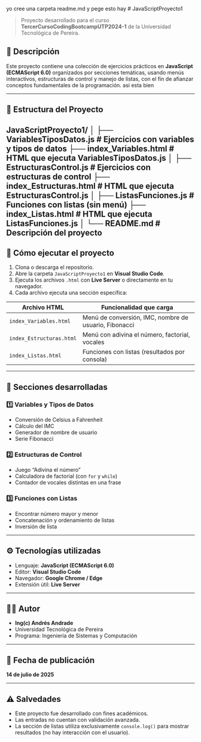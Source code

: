 yo cree una carpeta readme.md y pege esto hay  # JavaScriptProyecto1

> Proyecto desarrollado para el curso **TercerCursoCodingBootcampUTP2024-1** de la Universidad Tecnológica de Pereira.

## 📌 Descripción

Este proyecto contiene una colección de ejercicios prácticos en **JavaScript (ECMAScript 6.0)** organizados por secciones temáticas, usando menús interactivos, estructuras de control y manejo de listas, con el fin de afianzar conceptos fundamentales de la programación. asi esta bien  

---

## 🧩 Estructura del Proyecto
JavaScriptProyecto1/
│
├── VariablesTiposDatos.js # Ejercicios con variables y tipos de datos
├── index_Variables.html # HTML que ejecuta VariablesTiposDatos.js
│
├── EstructurasControl.js # Ejercicios con estructuras de control
├── index_Estructuras.html # HTML que ejecuta EstructurasControl.js
│
├── ListasFunciones.js # Funciones con listas (sin menú)
├── index_Listas.html # HTML que ejecuta ListasFunciones.js
│
└── README.md # Descripción del proyecto
---

## 🚀 Cómo ejecutar el proyecto

1. Clona o descarga el repositorio.
2. Abre la carpeta `JavaScriptProyecto1` en **Visual Studio Code**.
3. Ejecuta los archivos `.html` con **Live Server** o directamente en tu navegador.
4. Cada archivo ejecuta una sección específica:

| Archivo HTML              | Funcionalidad que carga                          |
|---------------------------|--------------------------------------------------|
| `index_Variables.html`    | Menú de conversión, IMC, nombre de usuario, Fibonacci |
| `index_Estructuras.html`  | Menú con adivina el número, factorial, vocales  |
| `index_Listas.html`       | Funciones con listas (resultados por consola)   |

---

## 🧠 Secciones desarrolladas

### 1️⃣ Variables y Tipos de Datos

- Conversión de Celsius a Fahrenheit
- Cálculo del IMC
- Generador de nombre de usuario
- Serie Fibonacci

### 2️⃣ Estructuras de Control

- Juego “Adivina el número”
- Calculadora de factorial (con `for` y `while`)
- Contador de vocales distintas en una frase

### 3️⃣ Funciones con Listas

- Encontrar número mayor y menor
- Concatenación y ordenamiento de listas
- Inversión de lista

---

## ⚙️ Tecnologías utilizadas

- Lenguaje: **JavaScript (ECMAScript 6.0)**
- Editor: **Visual Studio Code**
- Navegador: **Google Chrome / Edge**
- Extensión útil: **Live Server**

---

## 👨‍💻 Autor

- **Ing(c) Andrés Andrade**
- Universidad Tecnológica de Pereira
- Programa: Ingeniería de Sistemas y Computación

---

## 📅 Fecha de publicación

**14 de julio de 2025**

---

## ⚠️ Salvedades

- Este proyecto fue desarrollado con fines académicos.
- Las entradas no cuentan con validación avanzada.
- La sección de listas utiliza exclusivamente `console.log()` para mostrar resultados (no hay interacción con el usuario).